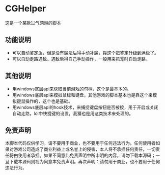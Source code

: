 # CGHelper
这是一个某款过气网游的脚本

## 功能说明
* 可以自动鉴定鱼，但是没有魔法后得手动补魔，靠这个把鉴定升级到满级了。
* 可以自动走路遇敌。遇敌后得自己手动操作，一般用来抓宠时自动走路。

## 其他说明
* 用windows底层api来获取当前游戏的句柄，这个是最基本的。
* 用windows底层api来模拟鼠标和键盘，其他游戏的脚本基本也是靠这个来模拟键鼠操作的，这个也是基础。
* 用windows底层api的hook技术，来捕捉键盘按钮是否被按，用于开启或关闭自动走路，lol中快捷键的设置，我猜也是用这类技术来处理的。

## 免责声明
本脚本代码仅供学习，请不要用于商业，也不要用于任何违法行为。任何使用者如果对游戏公司造成了商业利益上或名誉上的侵害，本人将不承担任何责任，一切责任将由使用者承担。如果不同意此免责声明中所申明的内容，请勿下载本源码；一旦下载本源码则视为同意本免责声明。再次声明：请勿用于商业，也不要用于任何违法行为。
